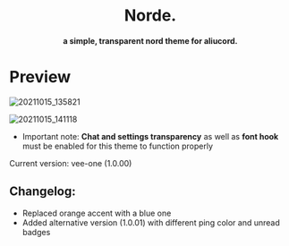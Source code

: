 <h1 align="center">
  Norde.
</h1>

<h4 align="center">a simple, transparent nord theme for aliucord.</h4>

# Preview
![20211015_135821](https://user-images.githubusercontent.com/92243378/137445845-c5af0d30-29d0-4ec8-9dd1-6cab3554f16a.png)

![20211015_141118](https://user-images.githubusercontent.com/92243378/137447872-6e494dbe-00a4-4cb0-b87a-9dbae6efa19a.png)

- Important note: **Chat and settings transparency** as well as **font hook** must be enabled for this theme to function properly

Current version: vee-one (1.0.00)

## Changelog: 
- Replaced orange accent with a blue one
- Added alternative version (1.0.01) with different ping color and unread badges
